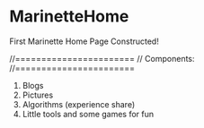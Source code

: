 # MarinetteHome
First Marinette Home Page Constructed!

//=======================
// Components:
//=======================
1. Blogs
2. Pictures
3. Algorithms (experience share)
4. Little tools and some games for fun
